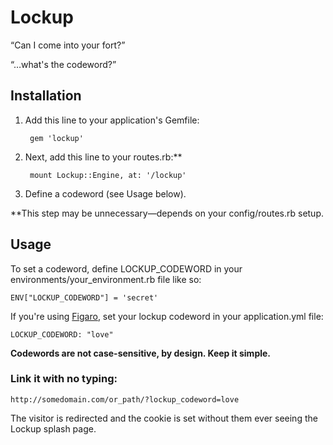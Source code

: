 # Lockup

“Can I come into your fort?”

“…what's the codeword?”

## Installation

1. Add this line to your application's Gemfile:

        gem 'lockup'

2. Next, add this line to your routes.rb:**

        mount Lockup::Engine, at: '/lockup'
        
3. Define a codeword (see Usage below).

**This step may be unnecessary—depends on your config/routes.rb setup.

## Usage

To set a codeword, define LOCKUP_CODEWORD in your environments/your_environment.rb file like so:

    ENV["LOCKUP_CODEWORD"] = 'secret'

If you're using [Figaro](https://github.com/laserlemon/figaro), set your lockup codeword in your application.yml file:

    LOCKUP_CODEWORD: "love"
    
**Codewords are not case-sensitive, by design. Keep it simple.**

### Link it with no typing:

    http://somedomain.com/or_path/?lockup_codeword=love
    
The visitor is redirected and the cookie is set without them ever seeing the Lockup splash page.
